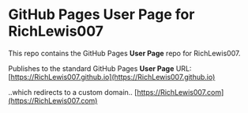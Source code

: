 # GitHub Pages **User Page** for RichLewis007

This repo contains the GitHub Pages **User Page** repo for RichLewis007.

Publishes to the standard GitHub Pages **User Page** URL:
 [https://RichLewis007.github.io](https://RichLewis007.github.io)

..which redirects to a custom domain..
[https://RichLewis007.com](https://RichLewis007.com)

